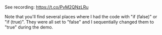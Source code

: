 See recording: https://t.co/PvM2QNzLRu

Note that you'll find several places where I had the code with "if (false)" or "if (true)".  They were all set to "false" and I sequentially changed them to "true" during the demo.
